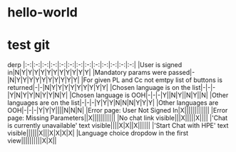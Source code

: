 # hello-world
# test git



<td colspan=13>derp</td>
|:-:|:-:|:-:|:-:|:-:|:-:|:-:|:-:|:-:|:-:|:-:|:-:|:-:|
|User is signed in|N|Y|Y|Y|Y|Y|Y|Y|Y|Y|Y|Y|
|Mandatory params were passed|-|N|Y|Y|Y|Y|Y|Y|Y|Y|Y|Y|
|For given PL and Cc not emtpy list of buttons is returned|-|-|N|Y|Y|Y|Y|Y|Y|Y|Y|Y|
|Chosen language is on the list|-|-|-|Y|N|Y|Y|N|Y|Y|N|Y|
|Chosen language is OOH|-|-|-|Y||N|Y||N|Y||N|
|Other languages are on the list|-|-|-|Y|Y|Y|N|N|N|Y|Y|Y|
|Other languages are OOH|-|-|-|Y|Y|Y||||N|N|N|
|Error page: User Not Signed In|X||||||||||||
|Error page: Missing Parameters||X|||||||||||
|No chat link visible|||X|||||X||||
|'Chat is currently unavailable' text visible||||X|X||X||||||
|'Start Chat with HPE' text visible||||||X|||X|X|X|X|
|Language choice dropdow in the first view||||||||||X|X||
